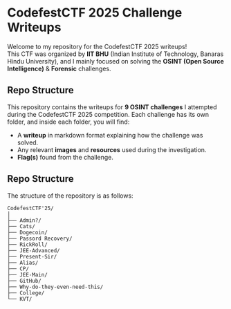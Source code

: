 # CodefestCTF 2025 Challenge Writeups

Welcome to my repository for the CodefestCTF 2025 writeups!  
This CTF was organized by **IIT BHU** (Indian Institute of Technology, Banaras Hindu University), and I mainly focused on solving the **OSINT (Open Source Intelligence)** & **Forensic** challenges. 

## Repo Structure

This repository contains the writeups for **9 OSINT challenges** I attempted during the CodefestCTF 2025 competition. Each challenge has its own folder, and inside each folder, you will find:
- A **writeup** in markdown format explaining how the challenge was solved.
- Any relevant **images** and **resources** used during the investigation.
- **Flag(s)** found from the challenge.

## Repo Structure

The structure of the repository is as follows:

```
CodefestCTF'25/
│
├── Admin?/
├── Cats/
├── Dogecoin/
├── Passord Recovery/
├── RickRoll/
├── JEE-Advanced/
├── Present-Sir/
├── Alias/
├── CP/
├── JEE-Main/
├── GitHub/
├── Why-do-they-even-need-this/
├── College/
└── KVT/

```